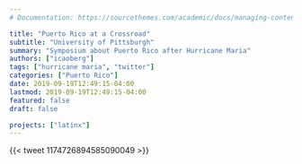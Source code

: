 ```yaml
---
# Documentation: https://sourcethemes.com/academic/docs/managing-content/

title: "Puerto Rico at a Crossroad"
subtitle: "University of Pittsburgh"
summary: "Symposium about Puerto Rico after Hurricane Maria"
authors: ["icaoberg"]
tags: ["hurricane maria", "twitter"]
categories: ["Puerto Rico"]
date: 2019-09-19T12:49:15-04:00
lastmod: 2019-09-19T12:49:15-04:00
featured: false
draft: false

projects: ["latinx"]
---
```


{{< tweet 1174726894585090049 >}}
